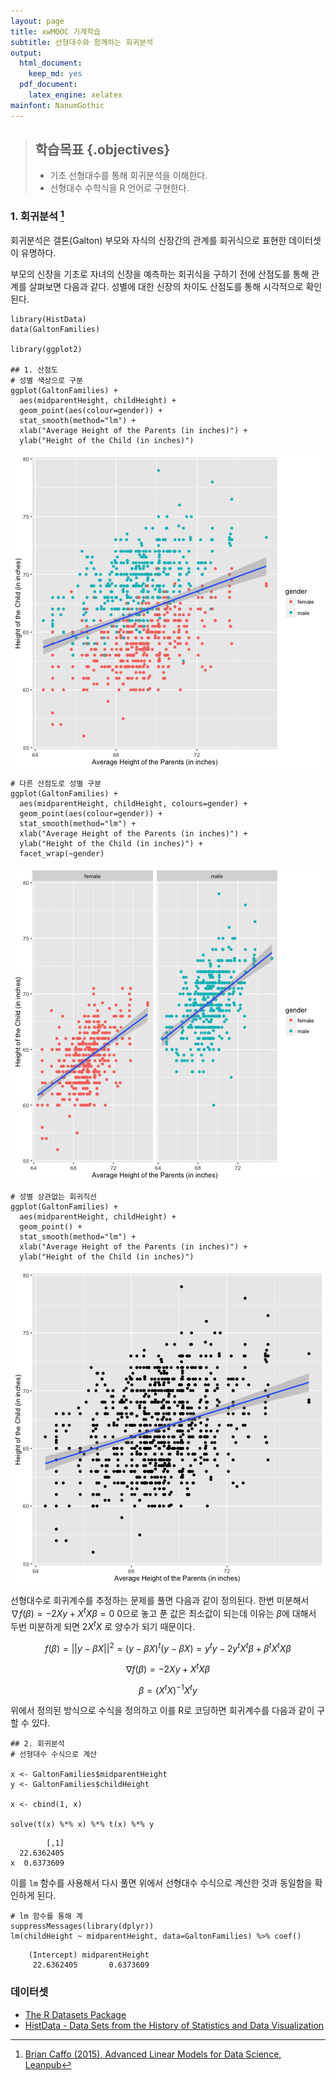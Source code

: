 ```yaml
---
layout: page
title: xwMOOC 기계학습
subtitle: 선형대수와 함께하는 회귀분석
output:
  html_document: 
    keep_md: yes
  pdf_document:
    latex_engine: xelatex
mainfont: NanumGothic
---
```

 
> ## 학습목표 {.objectives}
>
> * 기초 선형대수를 통해 회귀분석을 이해한다.
> * 선형대수 수학식을 R 언어로 구현한다.



### 1. 회귀분석 [^advanced-linear-model] 

회귀분석은 갤톤(Galton) 부모와 자식의 신장간의 관계를 회귀식으로 표현한 데이터셋이 유명하다. 


[^advanced-linear-model]: [Brian Caffo (2015), Advanced Linear Models for Data Science, Leanpub](https://leanpub.com/lm)

부모의 신장을 기초로 자녀의 신장을 예측하는 회귀식을 구하기 전에 산점도를 통해 관계를 살펴보면 다음과 같다. 
성별에 대한 신장의 차이도 산점도를 통해 시각적으로 확인된다.


~~~{.r}
library(HistData)
data(GaltonFamilies)

library(ggplot2)

## 1. 산점도 
# 성별 색상으로 구분
ggplot(GaltonFamilies) +
  aes(midparentHeight, childHeight) +
  geom_point(aes(colour=gender)) +
  stat_smooth(method="lm") +
  xlab("Average Height of the Parents (in inches)") +
  ylab("Height of the Child (in inches)")
~~~

<img src="fig/r-galton-hegith-scatterplot-1.png" title="plot of chunk r-galton-hegith-scatterplot" alt="plot of chunk r-galton-hegith-scatterplot" style="display: block; margin: auto;" />

~~~{.r}
# 다른 산점도로 성별 구분
ggplot(GaltonFamilies) +
  aes(midparentHeight, childHeight, colours=gender) +
  geom_point(aes(colour=gender)) +
  stat_smooth(method="lm") +
  xlab("Average Height of the Parents (in inches)") +
  ylab("Height of the Child (in inches)") +
  facet_wrap(~gender)
~~~

<img src="fig/r-galton-hegith-scatterplot-2.png" title="plot of chunk r-galton-hegith-scatterplot" alt="plot of chunk r-galton-hegith-scatterplot" style="display: block; margin: auto;" />

~~~{.r}
# 성별 상관없는 회귀직선
ggplot(GaltonFamilies) +
  aes(midparentHeight, childHeight) +
  geom_point() +
  stat_smooth(method="lm") +
  xlab("Average Height of the Parents (in inches)") +
  ylab("Height of the Child (in inches)")
~~~

<img src="fig/r-galton-hegith-scatterplot-3.png" title="plot of chunk r-galton-hegith-scatterplot" alt="plot of chunk r-galton-hegith-scatterplot" style="display: block; margin: auto;" />

선형대수로 회귀계수를 추정하는 문제를 풀면 다음과 같이 정의된다.
한번 미분해서 $\nabla f(\beta ) = -2Xy + X^t X \beta =0$ 
0으로 놓고 푼 값은 최소값이 되는데 이유는 $\beta$에 대해서 두번 미분하게 되면 $2 X^t X$ 로 양수가 되기 때문이다.

$$f(\beta ) = ||y - \beta X ||^2 = (y - \beta X)^t (y - \beta X) = y^t y - 2 y^t X^t \beta + \beta^t X^t X \beta$$

$$\nabla f(\beta ) = -2Xy + X^t X \beta$$

$$\beta = (X^t X)^{-1} X^t y $$

위에서 정의된 방식으로 수식을 정의하고 이를 R로 코딩하면 회귀계수를 다음과 같이 구할 수 있다.


~~~{.r}
## 2. 회귀분석
# 선형대수 수식으로 계산

x <- GaltonFamilies$midparentHeight
y <- GaltonFamilies$childHeight

x <- cbind(1, x)

solve(t(x) %*% x) %*% t(x) %*% y
~~~



~~~{.output}
        [,1]
  22.6362405
x  0.6373609

~~~

이를 `lm` 함수를 사용해서 다시 풀면 위에서 선형대수 수식으로 계산한 것과 동일함을 확인하게 된다.


~~~{.r}
# lm 함수를 통해 계
suppressMessages(library(dplyr))
lm(childHeight ~ midparentHeight, data=GaltonFamilies) %>% coef()
~~~



~~~{.output}
    (Intercept) midparentHeight 
     22.6362405       0.6373609 

~~~


### 데이터셋

* [The R Datasets Package](http://stat.ethz.ch/R-manual/R-patched/library/datasets/html/00Index.html)
* [HistData - Data Sets from the History of Statistics and Data Visualization](https://cran.r-project.org/web/packages/HistData/)
